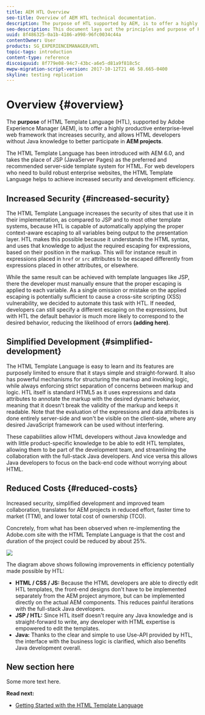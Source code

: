 ```yaml
---
title: AEM HTL Overview
seo-title: Overview of AEM HTL technical documentation.
description: The purpose of HTL supported by AEM, is to offer a highly productive enterprise-level web framework that increases security, and allows HTML developers without Java knowledge to better participate in AEM projects.
seo-description: This document lays out the principles and purpose of HTML Template Language - HTL - supported by Adobe Experience Manager. HTL is a highly productive enterprise-level web framework that increases security, and allows HTML developers without Java knowledge to better participate in AEM projects.
uuid: 8f486325-0a1b-4186-a998-96fc0034c44a
contentOwner: User
products: SG_EXPERIENCEMANAGER/HTL
topic-tags: introduction
content-type: reference
discoiquuid: 8f779e08-94c7-43bc-a6e5-d81a9f818c5c
mwpw-migration-script-version: 2017-10-12T21 46 58.665-0400
skyline: testing replication
---
```


# Overview {#overview}

The **purpose** of HTML Template Language (HTL), supported by Adobe Experience Manager (AEM), is to offer a highly productive enterprise-level web framework that increases security, and allows HTML developers without Java knowledge to better participate in **AEM projects**.

The HTML Template Language has been introduced with AEM 6.0, and takes the place of JSP (JavaServer Pages) as the preferred and recommended server-side template system for HTML. For web developers who need to build robust enterprise websites, the HTML Template Language helps to achieve increased security and development efficiency.

## Increased Security {#increased-security}

The HTML Template Language increases the security of sites that use it in their implementation, as compared to JSP and to most other template systems, because HTL is capable of automatically applying the proper context-aware escaping to all variables being output to the presentation layer. HTL makes this possible because it understands the HTML syntax, and uses that knowledge to adjust the required escaping for expressions, based on their position in the markup. This will for instance result in expressions placed in `href` or `src` attributes to be escaped differently from expressions placed in other attributes, or elsewhere.

While the same result can be achieved with template languages like JSP, there the developer must manually ensure that the proper escaping is applied to each variable. As a single omission or mistake on the applied escaping is potentially sufficient to cause a cross-site scripting (XSS) vulnerability, we decided to automate this task with HTL. If needed, developers can still specify a different escaping on the expressions, but with HTL the default behavior is much more likely to correspond to the desired behavior, reducing the likelihood of errors **(adding here)**.

## Simplified Development {#simplified-development}

The HTML Template Language is easy to learn and its features are purposely limited to ensure that it stays simple and straight-forward. It also has powerful mechanisms for structuring the markup and invoking logic, while always enforcing strict separation of concerns between markup and logic. HTL itself is standard HTML5 as it uses expressions and data attributes to annotate the markup with the desired dynamic behavior, meaning that it doesn't break the validity of the markup and keeps it readable. Note that the evaluation of the expressions and data attributes is done entirely server-side and won't be visible on the client-side, where any desired JavaScript framework can be used without interfering.

These capabilities allow HTML developers without Java knowledge and with little product-specific knowledge to be able to edit HTL templates, allowing them to be part of the development team, and streamlining the collaboration with the full-stack Java developers. And vice versa this allows Java developers to focus on the back-end code without worrying about HTML.

## Reduced Costs {#reduced-costs}

Increased security, simplified development and improved team collaboration, translates for AEM projects in reduced effort, faster time to market (TTM), and lower total cost of ownership (TCO).

Concretely, from what has been observed when re-implementing the Adobe.com site with the HTML Template Language is that the cost and duration of the project could be reduced by about 25%.

![](assets/chlimage_1.png)

The diagram above shows following improvements in efficiency potentially made possible by HTL:

* **HTML / CSS / JS:** Because the HTML developers are able to directly edit HTL templates, the front-end designs don't have to be implemented separately from the AEM project anymore, but can be implemented directly on the actual AEM components. This reduces painful iterations with the full-stack Java developers.
* **JSP / HTL:** Since HTL itself doesn't require any Java knowledge and is straight-forward to write, any developer with HTML expertise is empowered to edit the templates.
* **Java:** Thanks to the clear and simple to use Use-API provided by HTL, the interface with the business logic is clarified, which also benefits Java development overall.

## New section here

Some more text here.

**Read next:**

* [Getting Started with the HTML Template Language](getting-started.md)

